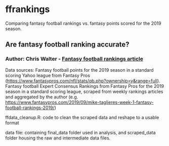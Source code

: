 # ffrankings
Comparing fantasy football rankings vs. fantasy points scored for the 2019 season.

## Are fantasy football ranking accurate?
### Author: Chris Walter - [Fantasy football rankings article](https://waltscienceblog.github.io/ffrankings/)

Data sources: Fantasy football points for the 2019 season in a standard scoring Yahoo league from Fantasy Pros (https://www.fantasypros.com/nfl/stats/qb.php?ownership=y&range=full). Fantasy football Expert Consensus Rankings from Fantasy Pros for the 2019 season in a standard scoring league, scraped from weekly rankings articles and aggregated by the author (e.g. https://www.fantasypros.com/2019/09/mike-taglieres-week-1-fantasy-football-rankings-2019/)

ffdata_cleanup.R: code to clean the scraped data and reshape to a usable format

data file: containing final_data folder used in analysis, and scraped_data folder housing the raw and intermediate data files.
